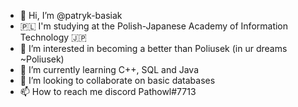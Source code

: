 - 👋 Hi, I’m @patryk-basiak
- 🇵🇱 I'm studying at the Polish-Japanese Academy of Information Technology 🇯🇵
- 👀 I’m interested in becoming a better than Poliusek (in ur dreams ~Poliusek)
- 🌱 I’m currently learning C++, SQL and Java 
- 💞️ I’m looking to collaborate on basic databases
- 📫 How to reach me discord Pathowl#7713

<!---
patryk-basiak/patryk-basiak is a ✨ special ✨ repository because its `README.md` (this file) appears on your GitHub profile.
You can click the Preview link to take a look at your changes.
--->
